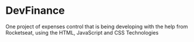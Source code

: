 # DevFinance
One project of expenses control that is being developing with the help from Rocketseat, using the HTML, JavaScript and CSS Technologies
